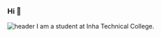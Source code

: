 ### Hi 👋
![header](https://capsule-render.vercel.app/api?type=rect&color=auto&height=300&section=header&text=welcome&fontSize=90)
I am a student at Inha Technical College.
